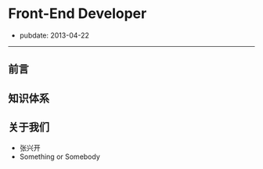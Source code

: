 # Front-End Developer

- pubdate: 2013-04-22

----------------

## 前言

## 知识体系

## 关于我们

- 张兴开
- Something or Somebody
